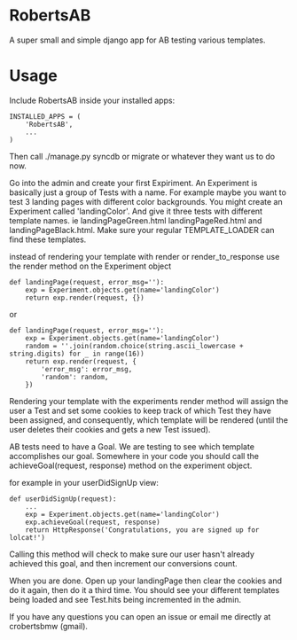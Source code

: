 RobertsAB
=========

A super small and simple django app for AB testing various templates.

Usage
=====

Include RobertsAB inside your installed apps:

    INSTALLED_APPS = (
        'RobertsAB',
        ...
    )

Then call ./manage.py syncdb or migrate or whatever they want us to do now.


Go into the admin and create your first Expiriment. An Experiment is basically just a group of Tests with a name. For example maybe you want to test 3 landing pages with different color backgrounds. You might create an Experiment called 'landingColor'. And give it three tests with different template names. ie landingPageGreen.html landingPageRed.html and landingPageBlack.html. Make sure your regular TEMPLATE_LOADER can find these templates.


instead of rendering your template with render or render_to_response use the render method on the Experiment object

    def landingPage(request, error_msg=''):
        exp = Experiment.objects.get(name='landingColor')
        return exp.render(request, {})

or

    def landingPage(request, error_msg=''):
        exp = Experiment.objects.get(name='landingColor')
        random = ''.join(random.choice(string.ascii_lowercase + string.digits) for _ in range(16))
        return exp.render(request, {
            'error_msg': error_msg,
            'random': random,
        })

Rendering your template with the experiments render method will assign the user a Test and set some cookies to keep track of which Test they have been assigned, and consequently, which template will be rendered (until the user deletes their cookies and gets a new Test issued).

AB tests need to have a Goal. We are testing to see which template accomplishes our goal. Somewhere in your code you should call the achieveGoal(request, response) method on the experiment object.

for example in your userDidSignUp view:

    def userDidSignUp(request):
        ...
        exp = Experiment.objects.get(name='landingColor')
        exp.achieveGoal(request, response)
        return HttpResponse('Congratulations, you are signed up for lolcat!')

Calling this method will check to make sure our user hasn't already achieved this goal, and then increment our conversions count. 

When you are done. Open up your landingPage then clear the cookies and do it again, then do it a third time. You should see your different templates being loaded and see Test.hits being incremented in the admin.

If you have any questions you can open an issue or email me directly at crobertsbmw (gmail).